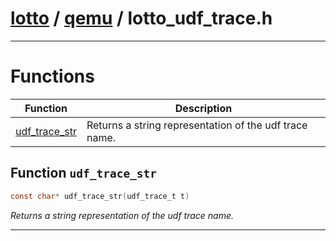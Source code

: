 #  [lotto](../README.md) / [qemu](README.md) / lotto_udf_trace.h
---
# Functions 

| Function | Description |
|---|---|
| [udf_trace_str](lotto_udf_trace.h.md#function-udf_trace_str) | Returns a string representation of the udf trace name.  |

##  Function `udf_trace_str`

```c
const char* udf_trace_str(udf_trace_t t)
``` 
_Returns a string representation of the udf trace name._ 




---
